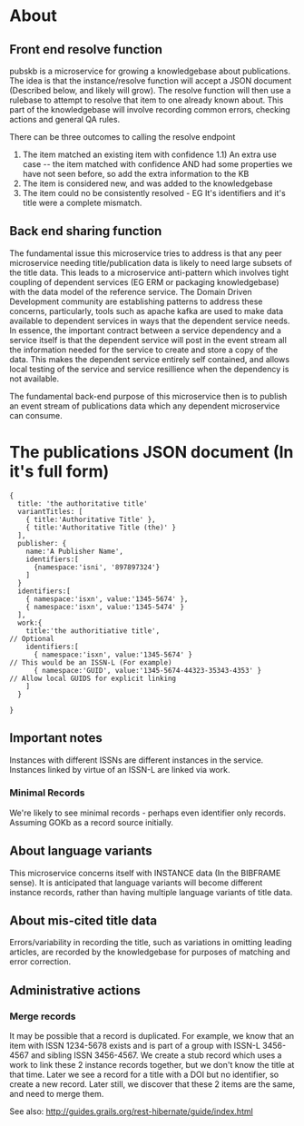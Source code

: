 
# About

## Front end resolve function

pubskb is a microservice for growing a knowledgebase about publications. The idea is that the instance/resolve function will accept a JSON document (Described below, and likely will grow). The resolve function will then use a rulebase
to attempt to resolve that item to one already known about. This part of the knowledgebase will involve recording common errors, checking actions and general QA rules.

There can be three outcomes to calling the resolve endpoint

1) The item matched an existing item with confidence
1.1) An extra use case -- the item matched with confidence AND had some properties we have not seen before, so add the extra information to the KB
2) The item is considered new, and was added to the knowledgebase
3) The item could no be consistently resolved - EG It's identifiers and it's title were a complete mismatch.

## Back end sharing function

The fundamental issue this microservice tries to address is that any peer microservice needing title/publication data is likely to need large subsets of the title data. This leads to a microservice
anti-pattern which involves tight coupling of dependent services (EG ERM or packaging knowledgebase) with the data model of the reference service. The Domain Driven Development community are establishing
patterns to address these concerns, particularly, tools such as apache kafka are used to make data available to dependent services in ways that the dependent service needs. In essence, the important
contract between a service dependency and a service itself is that the dependent service will post in the event stream all the information needed for the service to create and store a copy of the data. 
This makes the dependent service entirely self contained, and allows local testing of the service and service resillience when the dependency is not available.

The fundamental back-end purpose of this microservice then is to publish an event stream of publications data which any dependent microservice can consume.

# The publications JSON document (In it's full form)
    
    {
      title: 'the authoritative title'
      variantTitles: [
        { title:'Authoritative Title' },
        { title:'Authoritative Title (the)' }
      ],
      publisher: {
        name:'A Publisher Name',
        identifiers:[
          {namespace:'isni', '897897324'}
        ]
      }
      identifiers:[
        { namespace:'isxn', value:'1345-5674' },
        { namespace:'isxn', value:'1345-5474' }
      ],
      work:{
        title:'the authoritiative title',                                  // Optional
        identifiers:[
          { namespace:'isxn', value:'1345-5674' }                          // This would be an ISSN-L (For example)
          { namespace:'GUID', value:'1345-5674-44323-35343-4353' }         // Allow local GUIDS for explicit linking
        ]
      }
    
    }
    
## Important notes

Instances with different ISSNs are different instances in the service. Instances linked by virtue of an ISSN-L are linked via work.

### Minimal Records

We're likely to see minimal records - perhaps even identifier only records. Assuming GOKb as a record source initially.

## About language variants

This microservice concerns itself with INSTANCE data (In the BIBFRAME sense). It is anticipated that language variants will become different instance records, rather than having multiple language variants of title data.

## About mis-cited title data

Errors/variability in recording the title, such as variations in omitting leading articles, are recorded by the knowledgebase for purposes of matching and error correction.

## Administrative actions

### Merge records

It may be possible that a record is duplicated. For example, we know that an item with ISSN 1234-5678 exists and is part of a group with ISSN-L 3456-4567 and sibling ISSN 3456-4567. We create a stub record 
which uses a work to link these 2 instance records together, but we don't know the title at that time. Later we see a record for a title with a DOI but no identifier, so create a new record. Later still,
we discover that these 2 items are the same, and need to merge them.




See also:
http://guides.grails.org/rest-hibernate/guide/index.html
